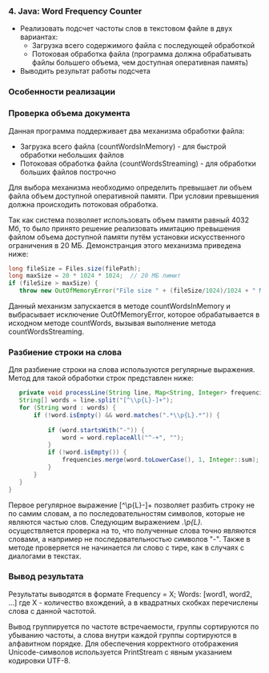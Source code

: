 ### 4. Java: Word Frequency Counter

- Реализовать подсчет частоты слов в текстовом файле в двух вариантах:
  - Загрузка всего содержимого файла с последующей обработкой
  - Потоковая обработка файла (программа должна обрабатывать файлы большего объема, чем доступная оперативная память)
- Выводить результат работы подсчета


### Особенности реализации
### Проверка объема документа 
Данная программа поддерживает два механизма обработки файла:
- Загрузка всего файла (countWordsInMemory) - для быстрой обработки небольших файлов
- Потоковая обработка файла (countWordsStreaming) - для обработки больших файлов построчно

Для выбора механизма необходимо определить превышает ли объем файла объем доступной оперативной памяти. При условии превышения должна происходить потоковая обработка.

Так как система позволяет использовать объем памяти равный 4032 Мб, то было принято решение реализовать имитацию превышения файлом объема доступной памяти путём установки искусственного ограничения в 20 МБ. Демонстранция этого механизма приведена ниже:

 ``` java
long fileSize = Files.size(filePath);
long maxSize = 20 * 1024 * 1024;  // 20 МБ лимит
if (fileSize > maxSize) {
    throw new OutOfMemoryError("File size " + (fileSize/1024)/1024 + " MB exceeds 20 MB limit.");}
 ```

Данный механизм запускается в методе countWordsInMemory и выбрасывает исключение OutOfMemoryError, которое обрабатывается в исходном методе countWords, вызывая выполнение метода countWordsStreaming. 

### Разбиение строки на слова 

Для разбиение строки на слова используются регулярные выражения. Метод для такой обработки строк представлен ниже:

 ``` java
    private void processLine(String line, Map<String, Integer> frequencies) {
    String[] words = line.split("[^\\p{L}-]+");
    for (String word : words) {
        if (!word.isEmpty() && word.matches(".*\\p{L}.*")) {
           
            if (word.startsWith("-")) {
                word = word.replaceAll("^-+", "");
            }
            if (!word.isEmpty()) {
                frequencies.merge(word.toLowerCase(), 1, Integer::sum);
            }
        }
    }
}
 ```
Первое регулярное выражение [^\\p{L}-]+ позволяет разбить строку не по самим словам, а по последовательностям символов, которые не являются частью слов. Следующим выражением .*\\p{L}.* осуществляется проверка на то, что полученные слова точно являются словами, а например не последовательностью символов "-". Также в методе проверяется не начинается ли слово с тире, как в случаях с диалогами в текстах. 

### Вывод результата

Результаты выводятся в формате Frequency = X; Words: [word1, word2, ...] где X - количество вхождений, а в квадратных скобках перечислены слова с данной частотой.

Вывод группируется по частоте встречаемости, группы сортируются по убыванию частоты, а слова внутри каждой группы сортируются в алфавитном порядке. Для обеспечения корректного отображения Unicode-символов используется PrintStream с явным указанием кодировки UTF-8.


